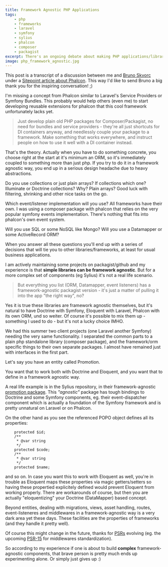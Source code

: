 ```yaml
---
title: Framework Agnostic PHP Applications
tags:
    - php
    - frameworks
    - laravel
    - symfony
    - sylius
    - phalcon
    - composer
    - packagist
excerpt: There's an ongoing debate about making PHP applications/libraries to be framework agnostic. While the approach is 100% valid, there are many practical issues.
image: php_framework_agnostic.jpg
---
```


This post is a transcript of a discussion between me and [Bruno Skvorc](https://www.sitepoint.com/author/bskvorc/) under a [Sitepoint article about Phalcon](https://www.sitepoint.com/up-and-running-with-the-fastest-php-framework-on-php7-in-5-mins/). This way I'd like to send Bruno a big thank you for the inspiring conversation! ;)

I'm missing a concept from Phalcon similar to Laravel's Service Providers or Symfony Bundles. This probably would help others (even me) to start developing reusable extensions for phalcon that this cool framework unfortunately lacks yet.

> Just develop plain old PHP packages for Composer/Packagist, no need for bundles and service providers - they're all just shortcuts for DI containers anyway, and needlessly couple your package to a framework. Make something that works everywhere, and instruct people on how to use it well with a DI container instead.

That's the theory. Actually when you have to do something concrete, you choose right at the start at it's minimum an ORM, so it's immediately coupled to something more than just php. If you try to do it in a framework agnostic way, you end up in a serious design headache due to heavy abstractions.

Do you use collections or just plain arrays? If collections which one? Illuminate or Doctrine collections? Why? Plain arrays? Good luck with filtering, shrinking and other nice tasks on the go.

Which event/listener implementation will you use? All frameworks have their own. I was using a composer package with phalcon that relies on the very popular symfony events implementation. There's nothing that fits into phalcon's own event system.

Will you use SQL or some NoSQL like Mongo? Will you use a Datamapper or some ActiveRecord ORM?

When you answer all these questions you'll end up with a series of decisions that will tie you to other libraries/frameworks, at least for usual business applications.

I am actively maintaining some projects on packagist/github and my experience is that **simple libraries can be framework agnostic**. But for a more complex set of components (eg Sylius) it's not a real life scenario.

> But everything you list (ORM, Datamapper, event listeners) has a framework-agnostic packagist version - it's just a matter of pulling it into the app "the right way", no?

Yes it is true these libraries are framework agnostic themselves, but it's natural to have Doctrine with Symfony, Eloquent with Laravel, Phalcon with its own ORM, und so weiter. Of course it's possible to mix them up - something I used to do - but it's not a lucky choice IMHO.

We had this summer two client projects (one Laravel another Symfony) needing the very same functionality. I separated the common parts to a plain php standalone library (composer package), and the framework/orm specific things to their own separate packages. I almost have remained just with interfaces in the first part.

Let's say you have an entity called Promotion.

You want that to work both with Doctrine and Eloquent, and you want that to define in a framework agnostic way.

A real life example is in the Sylius repository, in their framework-agnostic [promotion package](https://github.com/Sylius/Promotion/blob/master/Model/Promotion.php).
This _"agnostic"_ package has tough bindings to Doctrine and some Symfony components, eg. their event-dispatcher component which is actually a foundation of the Symfony framework and is pretty unnatural on Laravel or on Phalcon.

On the other hand as you see the referenced POPO object defines all its properties:

```
    protected $id;
    /**
     * @var string
     */
    protected $code;
    /**
     * @var string
     */
    protected $name;
```

and so on. In case you want this to work with Eloquent as well, you're in trouble as Eloquent maps these properties via magic getters/setters so having these propertied explicitely defined would prevent Eloquent from working properly. There are workarounds of course, but then you are actually "eloquentizing" your Doctrine (DataMapper) based concept.

Beyond entities, dealing with migrations, views, asset handling, routes, event-listeneres and middlewares in a framework-agnostic way is a very dark area yet these days. These facilities are the properties of frameworks (and they handle it pretty well).

Of course this might change in the future, thanks for [PSRs](http://www.php-fig.org/psr/) evolving (eg. the upcoming [PSR-15](https://github.com/php-fig/fig-standards/tree/master/proposed/http-middleware) for middlewares standardization).

So according to my experience if one is about to build **complex** framework-agnostic components, that brave person is pretty much ends up experimenting alone. Or simply just gives up :)